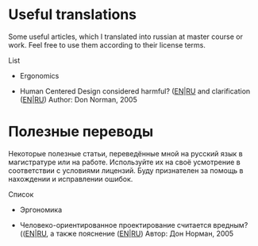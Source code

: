 # Useful translations

Some useful articles, which I translated into russian at master course or work. Feel free to use them according to their license terms.

List

- Ergonomics

 - Human Centered Design considered harmful? ([EN](./human-centered-design-considered-harmful/article.en.md)|[RU](./human-centered-design-considered-harmful/article.ru.md) and clarification ([EN](./human-centered-design-considered-harmful/clarification.en.md)|[RU](./human-centered-design-considered-harmful/clarification.ru.md))
   Author: Don Norman, 2005


# Полезные переводы

Некоторые полезные статьи, переведённые мной на русский язык в магистратуре или на работе. Используйте их на своё усмотрение в соответствии с условиями лицензий.
Буду признателен за помощь в нахождении и исправлении ошибок.

Список

- Эргономика

 - Человеко-ориентированное проектирование считается вредным? (([EN](./human-centered-design-considered-harmful/article.en.md)|[RU](./human-centered-design-considered-harmful/article.ru.md), а также пояснение ([EN](./human-centered-design-considered-harmful/clarification.en.md)|[RU](./human-centered-design-considered-harmful/clarification.ru.md))
   Автор: Дон Норман, 2005
